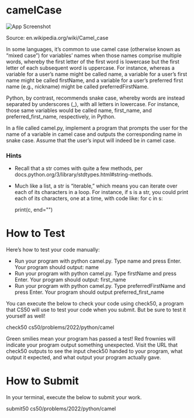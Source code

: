 
# camelCase




![App Screenshot](https://cs50.harvard.edu/python/2022/psets/2/camel/1024px-CamelCase_new.svg.png)




Source: en.wikipedia.org/wiki/Camel_case

In some languages, it’s common to use camel case (otherwise known as “mixed case”) for variables’ names when those names comprise multiple words, whereby the first letter of the first word is lowercase but the first letter of each subsequent word is uppercase. For instance, whereas a variable for a user’s name might be called name, a variable for a user’s first name might be called firstName, and a variable for a user’s preferred first name (e.g., nickname) might be called preferredFirstName.

Python, by contrast, recommends snake case, whereby words are instead separated by underscores (_), with all letters in lowercase. For instance, those same variables would be called name, first_name, and preferred_first_name, respectively, in Python.

In a file called camel.py, implement a program that prompts the user for the name of a variable in camel case and outputs the corresponding name in snake case. Assume that the user’s input will indeed be in camel case.

### Hints
* Recall that a str comes with quite a few methods, per docs.python.org/3/library/stdtypes.html#string-methods.
* Much like a list, a str is “iterable,” which means you can iterate over each of its characters in a loop. For instance, if s is a str, you could print each of its characters, one at a time, with code like:
for c in s:
    
    print(c, end="")

# How to Test
Here’s how to test your code manually:

* Run your program with python camel.py. Type name and press Enter. Your program should output:
name   
* Run your program with python camel.py. Type firstName and press Enter. Your program should output:
first_name
* Run your program with python camel.py. Type preferredFirstName and press Enter. Your program should output
preferred_first_name

You can execute the below to check your code using check50, a program that CS50 will use to test your code when you submit. But be sure to test it yourself as well!

check50 cs50/problems/2022/python/camel

Green smilies mean your program has passed a test! Red frownies will indicate your program output something unexpected. Visit the URL that check50 outputs to see the input check50 handed to your program, what output it expected, and what output your program actually gave.

# How to Submit
In your terminal, execute the below to submit your work.

submit50 cs50/problems/2022/python/camel